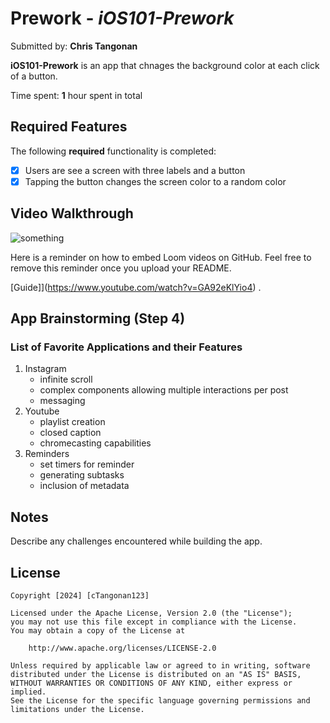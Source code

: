 # Prework - *iOS101-Prework*

Submitted by: **Chris Tangonan**

**iOS101-Prework** is an app that chnages the background color at each click of a button.

Time spent: **1** hour spent in total

## Required Features

The following **required** functionality is completed:

- [x] Users are see a screen with three labels and a button
- [x] Tapping the button changes the screen color to a random color
 
## Video Walkthrough
![something](https://imgur.com/gallery/codepath-org-prework-ios101-hqi39e7)

Here is a reminder on how to embed Loom videos on GitHub. Feel free to remove this reminder once you upload your README. 

[Guide]](https://www.youtube.com/watch?v=GA92eKlYio4) .

## App Brainstorming (Step 4)
### List of Favorite Applications and their Features
1. Instagram
    - infinite scroll
    - complex components allowing multiple interactions per post
    - messaging
2. Youtube
    - playlist creation
    - closed caption
    - chromecasting capabilities
3. Reminders
    - set timers for reminder
    - generating subtasks
    - inclusion of metadata

## Notes

Describe any challenges encountered while building the app.

## License

    Copyright [2024] [cTangonan123]

    Licensed under the Apache License, Version 2.0 (the "License");
    you may not use this file except in compliance with the License.
    You may obtain a copy of the License at

        http://www.apache.org/licenses/LICENSE-2.0

    Unless required by applicable law or agreed to in writing, software
    distributed under the License is distributed on an "AS IS" BASIS,
    WITHOUT WARRANTIES OR CONDITIONS OF ANY KIND, either express or implied.
    See the License for the specific language governing permissions and
    limitations under the License.
